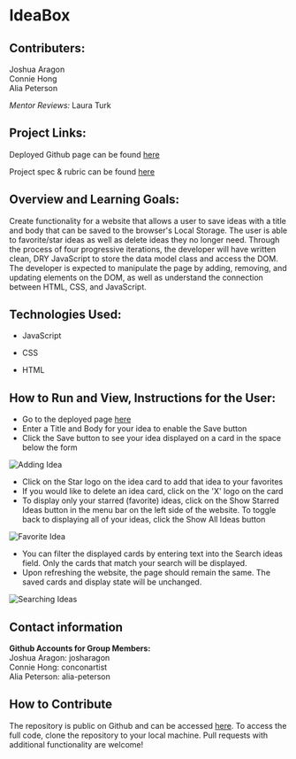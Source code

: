 # IdeaBox

## Contributers:

Joshua Aragon  
Connie Hong  
Alia Peterson

*Mentor Reviews:* Laura Turk

## Project Links:

Deployed Github page can be found [here](https://conconartist.github.io/ideabox/)

Project spec & rubric can be found [here](https://frontend.turing.io/projects/module-1/ideabox-group.html)

## Overview and Learning Goals:

Create functionality for a website that allows a user to save ideas with a title and body that can be saved to the browser's Local Storage. The user is able to favorite/star ideas as well as delete ideas they no longer need. Through the process of four progressive iterations, the developer will have written clean, DRY JavaScript to store the data model class and access the DOM. The developer is expected to manipulate the page by adding, removing, and updating elements on the DOM, as well as understand the connection between HTML, CSS, and JavaScript.


## Technologies Used:

* JavaScript

* CSS

* HTML

## How to Run and View, Instructions for the User:

* Go to the deployed page [here](https://conconartist.github.io/ideabox/)
* Enter a Title and Body for your idea to enable the Save button
* Click the Save button to see your idea displayed on a card in the space below the form

![Adding Idea](https://media.giphy.com/media/3t4qzXGhceM1DPpQAO/giphy.gif)

* Click on the Star logo on the idea card to add that idea to your favorites
* If you would like to delete an idea card, click on the 'X' logo on the card
* To display only your starred (favorite) ideas, click on the Show Starred Ideas button in the menu bar on the left side of the website. To toggle back to displaying all of your ideas, click the Show All Ideas button

![Favorite Idea](https://media.giphy.com/media/vpyJyVRMKsm1Gv7alN/giphy.gif)

* You can filter the displayed cards by entering text into the Search ideas field. Only the cards that match your search will be displayed.
* Upon refreshing the website, the page should remain the same. The saved cards and display state will be unchanged.

![Searching Ideas](https://media.giphy.com/media/mHrbHMgjtiZdBdS4Ea/giphy.gif)

## Contact information

**Github Accounts for Group Members:**  
Joshua Aragon: josharagon  
Connie Hong: conconartist  
Alia Peterson: alia-peterson

## How to Contribute

The repository is public on Github and can be accessed [here](https://github.com/conconartist/ideabox). To access the full code, clone the repository to your local machine. Pull requests with additional functionality are welcome!
